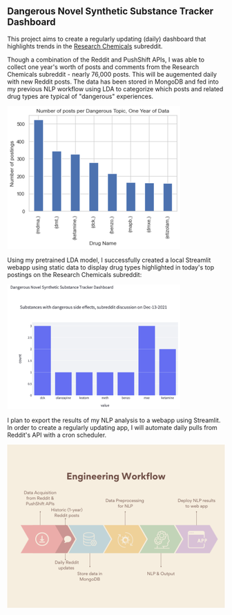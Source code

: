 ## Dangerous Novel Synthetic Substance Tracker Dashboard

This project aims to create a regularly updating (daily) dashboard that highlights trends in the [Research Chemicals](https://www.reddit.com/r/researchchemicals/) subreddit. 

Though a combination of the Reddit and PushShift APIs, I was able to collect one year's worth of posts and comments from the Research Chemicals subreddit - nearly 76,000 posts. This will be augemented daily with new Reddit posts. The data has been stored in MongoDB and fed into my previous NLP workflow using LDA to categorize which posts and related drug types are typical of "dangerous" experiences. 

<img src="https://github.com/tyrnaki/metis_coursework/blob/main/engineering/images/Dangerous_Drugs_One-Year.png" alt="drawing" width="400" position='absolute' float='right'/>

Using my pretrained LDA model, I successfully created a local Streamlit webapp using static data to display drug types highlighted in today's top postings on the Research Chemicals subreddit:

<img src="https://github.com/tyrnaki/metis_coursework/blob/main/engineering/images/stream_test.png" alt="drawing" width="400" position='absolute' float='right'/>

I plan to export the results of my NLP analysis to a webapp using Streamlit. In order to create a regularly updating app, I will automate daily pulls from Reddit's API with a cron scheduler. 

<img src="https://github.com/tyrnaki/metis_coursework/blob/main/engineering/images/workflow.png" alt="drawing" width="600" position='absolute' float='right'/>

